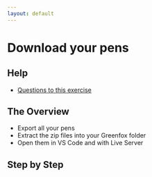 ```yaml
---
layout: default
---
```

# Download your pens

## Help

- [Questions to this exercise](http://askbot.greenfox.academy/questions/tags:download-pens/)

## The Overview

- Export all your pens
- Extract the zip files into your Greenfox folder
- Open them in VS Code and with Live Server

## Step by Step
